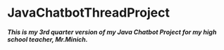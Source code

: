 # JavaChatbotThreadProject
 _**This is my 3rd quarter version of my Java Chatbot Project for my high school teacher, Mr.Minich.**_
